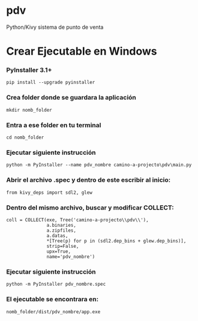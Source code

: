 # pdv
Python/Kivy sistema de punto de venta

# Crear Ejecutable en Windows

### PyInstaller 3.1+ 
```
pip install --upgrade pyinstaller
```


### Crea folder donde se guardara la aplicación
```
mkdir nomb_folder
```

### Entra a ese folder en tu terminal
```
cd nomb_folder
```


### Ejecutar siguiente instrucción
```
python -m PyInstaller --name pdv_nombre camino-a-projecto\pdv\main.py
```

### Abrir el archivo .spec y dentro de este escribir al inicio:
```
from kivy_deps import sdl2, glew
```

### Dentro del mismo archivo, buscar y modificar COLLECT:
```
coll = COLLECT(exe, Tree('camino-a-projecto\\pdv\\'),
               a.binaries,
               a.zipfiles,
               a.datas,
               *[Tree(p) for p in (sdl2.dep_bins + glew.dep_bins)],
               strip=False,
               upx=True,
               name='pdv_nombre')
```

### Ejecutar siguiente instrucción
```
python -m PyInstaller pdv_nombre.spec
```

### El ejecutable se encontrara en:
```
nomb_folder/dist/pdv_nombre/app.exe
```



